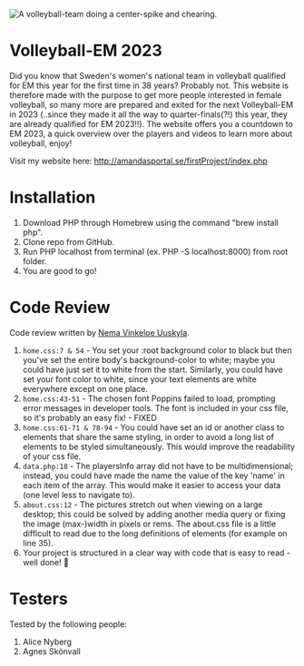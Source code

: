 ![A volleyball-team doing a center-spike and chearing.](https://media.giphy.com/media/ZauHdkNVXUXeaPpCnQ/giphy.gif)

# Volleyball-EM 2023

Did you know that Sweden's women's national team in volleyball qualified for EM this year for the first time in 38 years? Probably not. This website is therefore made with the purpose to get more people interested in female volleyball, so many more are prepared and exited for the next Volleyball-EM in 2023 (..since they made it all the way to quarter-finals(?!) this year, they are already qualified for EM 2023!!). The website offers you a countdown to EM 2023, a quick overview over the players and videos to learn more about volleyball, enjoy! 


Visit my website here: http://amandasportal.se/firstProject/index.php

# Installation

1. Download PHP through Homebrew using the command "brew install php".
2. Clone repo from GitHub.
3. Run PHP localhost from terminal (ex. PHP -S localhost:8000) from root folder.
4. You are good to go!

# Code Review

Code review written by [Nema Vinkeloe Uuskyla](https://github.com/patrosk).

1. `home.css:7 & 54` - You set your :root background color to black but then you've set the entire body's background-color to white; maybe you could have just set it to white from the start. Similarly, you could have set your font color to white, since your text elements are white everywhere except on one place.
2. `home.css:43-51` - The chosen font Poppins failed to load, prompting error messages in developer tools. The font is included in your css file, so it's probably an easy fix! - FIXED
3. `home.css:61-71 & 78-94` - You could have set an id or another class to elements that share the same styling, in order to avoid a long list of elements to be styled simultaneously. This would improve the readability of your css file.
4. `data.php:18` - The playersInfo array did not have to be multidimensional; instead, you could have made the name the value of the key 'name' in each item of the array. This would make it easier to access your data (one level less to navigate to).
5. `about.css:12` - The pictures stretch out when viewing on a large desktop; this could be solved by adding another media query or fixing the image (max-)width in pixels or rems. The about.css file is a little difficult to read due to the long definitions of elements (for example on line 35).
6. Your project is structured in a clear way with code that is easy to read - well done! 🙂

# Testers

Tested by the following people:

1. Alice Nyberg
2. Agnes Skönvall

